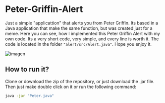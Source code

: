 # Peter-Griffin-Alert
Just a simple "applicattion" that alerts you from Peter Griffin. Its based in a Java application that make the same function, but was created just for a meme. Here  you can see, how I implemented this Peter Griffin Alert with my own code. Its a very short code, very simple, and every line is worth it. The code is located in the folder ``"alert/src/Alert.java"``. Hope you enjoy it.<br>

![imagen](https://user-images.githubusercontent.com/91225771/182267586-5a851ea0-a614-434e-ba6c-7a5b53d1de2b.png)
<br>

## How to run it?
Clone or download the zip of the repository, or just download the .jar file. Then just make double click on it or run the following command:
```bash
java -jar "Peter.java"
```
